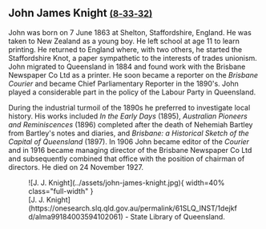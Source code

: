 ## John James Knight <small>[(8‑33‑32)](https://brisbane.discovereverafter.com/profile/32041171 "Go to Memorial Information" )</small>

John was born on 7 June 1863 at Shelton, Staffordshire, England. He was taken to New Zealand as a young boy. He left school at age 11 to learn printing. He returned to England where, with two others, he started the Staffordshire Knot, a paper sympathetic to the interests of trades unionism. John migrated to Queensland in 1884 and found work with the Brisbane Newspaper Co Ltd as a printer. He soon became a reporter on the  *Brisbane Courier* and became Chief Parliamentary Reporter in the 1890's. John played a considerable part in the policy of the Labour Party in Queensland. 

During the industrial turmoil of the 1890s he preferred to investigate local history. His works included *In the Early Days* (1895), *Australian Pioneers and Reminiscences* (1896) completed after the death of Nehemiah Bartley from Bartley's notes and diaries, and *Brisbane: a Historical Sketch of the Capital of Queensland* (1897). In 1906 John became editor of the *Courier* and in 1916 became managing director of the Brisbane Newspaper Co Ltd and subsequently combined that office with the position of chairman of directors. He died on 24 November 1927.

<figure markdown>
  ![J. J. Knight](../assets/john-james-knight.jpg){ width=40% class="full-width" }
  <figcaption markdown>[J. J. Knight](https://onesearch.slq.qld.gov.au/permalink/61SLQ_INST/1dejkfd/alma99184003594102061) - State Library of Queensland.</figcaption>
</figure>